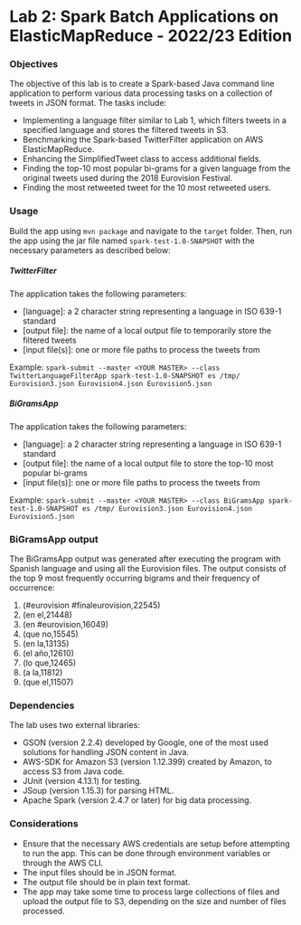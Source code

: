 # Lab 2:  Spark Batch Applications on ElasticMapReduce - 2022/23 Edition

### Objectives
The objective of this lab is to create a Spark-based Java command line application to perform various data processing tasks on a collection of tweets in JSON format. The tasks include:

- Implementing a language filter similar to Lab 1, which filters tweets in a specified language and stores the filtered tweets in S3.
- Benchmarking the Spark-based TwitterFilter application on AWS ElasticMapReduce.
- Enhancing the SimplifiedTweet class to access additional fields.
- Finding the top-10 most popular bi-grams for a given language from the original tweets used during the 2018 Eurovision Festival.
- Finding the most retweeted tweet for the 10 most retweeted users.

### Usage
Build the app using `mvn package` and navigate to the `target` folder. Then, run the app using the jar file named `spark-test-1.0-SNAPSHOT` with the necessary parameters as described below:

##### TwitterFilter
The application takes the following parameters:

- [language]: a 2 character string representing a language in ISO 639-1 standard
- [output file]: the name of a local output file to temporarily store the filtered tweets
- [input file(s)]: one or more file paths to process the tweets from

Example: `spark-submit --master <YOUR MASTER> --class TwitterLanguageFilterApp spark-test-1.0-SNAPSHOT es /tmp/ Eurovision3.json Eurovision4.json Eurovision5.json`

##### BiGramsApp
The application takes the following parameters:

- [language]: a 2 character string representing a language in ISO 639-1 standard
- [output file]: the name of a local output file to store the top-10 most popular bi-grams
- [input file(s)]: one or more file paths to process the tweets from

Example: `spark-submit --master <YOUR MASTER> --class BiGramsApp spark-test-1.0-SNAPSHOT es /tmp/ Eurovision3.json Eurovision4.json Eurovision5.json`

### BiGramsApp output
The BiGramsApp output was generated after executing the program with Spanish language and using all the Eurovision files. The output consists of the top 9 most frequently occurring bigrams and their frequency of occurrence:
1. (#eurovision #finaleurovision,22545)
2. (en el,21448)
3. (en #eurovision,16049)
4. (que no,15545)
5. (en la,13135)
6. (el año,12610)
7. (lo que,12465)
8. (a la,11812)
9. (que el,11507)




### Dependencies
The lab uses two external libraries:

- GSON (version 2.2.4) developed by Google, one of the most used solutions for handling JSON content in Java.
- AWS-SDK for Amazon S3 (version 1.12.399) created by Amazon, to access S3 from Java code.
- JUnit (version 4.13.1) for testing.
- JSoup (version 1.15.3) for parsing HTML.
- Apache Spark (version 2.4.7 or later) for big data processing.


### Considerations
- Ensure that the necessary AWS credentials are setup before attempting to run the app. This can be done through environment variables or through the AWS CLI.
- The input files should be in JSON format.
- The output file should be in plain text format.
- The app may take some time to process large collections of files and upload the output file to S3, depending on the size and number of files processed.